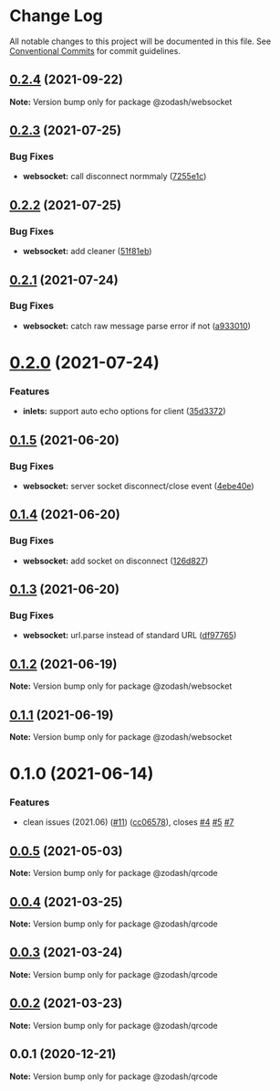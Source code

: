 # Change Log

All notable changes to this project will be documented in this file.
See [Conventional Commits](https://conventionalcommits.org) for commit guidelines.

## [0.2.4](https://github.com/zcorky/zodash/compare/@zodash/websocket@0.2.3...@zodash/websocket@0.2.4) (2021-09-22)

**Note:** Version bump only for package @zodash/websocket





## [0.2.3](https://github.com/zcorky/zodash/compare/@zodash/websocket@0.2.2...@zodash/websocket@0.2.3) (2021-07-25)


### Bug Fixes

* **websocket:** call disconnect normmaly ([7255e1c](https://github.com/zcorky/zodash/commit/7255e1ca908f03c21dd8ce8e4592f1e3ade8dcf3))





## [0.2.2](https://github.com/zcorky/zodash/compare/@zodash/websocket@0.2.1...@zodash/websocket@0.2.2) (2021-07-25)


### Bug Fixes

* **websocket:** add cleaner ([51f81eb](https://github.com/zcorky/zodash/commit/51f81eb502b7f050c8266b266bd0535900071463))





## [0.2.1](https://github.com/zcorky/zodash/compare/@zodash/websocket@0.2.0...@zodash/websocket@0.2.1) (2021-07-24)


### Bug Fixes

* **websocket:** catch raw message parse error if not ([a933010](https://github.com/zcorky/zodash/commit/a9330100878036b3d090a3a730498f8ac265b077))





# [0.2.0](https://github.com/zcorky/zodash/compare/@zodash/websocket@0.1.5...@zodash/websocket@0.2.0) (2021-07-24)


### Features

* **inlets:** support auto echo options for client ([35d3372](https://github.com/zcorky/zodash/commit/35d33721726d7d797bf5af4ed678e798e259853a))





## [0.1.5](https://github.com/zcorky/zodash/compare/@zodash/websocket@0.1.4...@zodash/websocket@0.1.5) (2021-06-20)


### Bug Fixes

* **websocket:** server socket disconnect/close event ([4ebe40e](https://github.com/zcorky/zodash/commit/4ebe40e16d176860fe4ad282ad63968f9fb48062))





## [0.1.4](https://github.com/zcorky/zodash/compare/@zodash/websocket@0.1.3...@zodash/websocket@0.1.4) (2021-06-20)


### Bug Fixes

* **websocket:** add socket on disconnect ([126d827](https://github.com/zcorky/zodash/commit/126d8271a569ea5b274f00e5cdeb9b881aa9a2d1))





## [0.1.3](https://github.com/zcorky/zodash/compare/@zodash/websocket@0.1.2...@zodash/websocket@0.1.3) (2021-06-20)


### Bug Fixes

* **websocket:** url.parse instead of standard URL ([df97765](https://github.com/zcorky/zodash/commit/df97765c9f790abdde84664563fcc18d98fc95cf))





## [0.1.2](https://github.com/zcorky/zodash/compare/@zodash/websocket@0.1.1...@zodash/websocket@0.1.2) (2021-06-19)

**Note:** Version bump only for package @zodash/websocket





## [0.1.1](https://github.com/zcorky/zodash/compare/@zodash/websocket@0.1.0...@zodash/websocket@0.1.1) (2021-06-19)

**Note:** Version bump only for package @zodash/websocket





# 0.1.0 (2021-06-14)


### Features

* clean issues (2021.06) ([#11](https://github.com/zcorky/zodash/issues/11)) ([cc06578](https://github.com/zcorky/zodash/commit/cc06578e0acd4221e46ca5e8c5fb7b2990fcacde)), closes [#4](https://github.com/zcorky/zodash/issues/4) [#5](https://github.com/zcorky/zodash/issues/5) [#7](https://github.com/zcorky/zodash/issues/7)





## [0.0.5](https://github.com/zcorky/zodash/compare/@zodash/qrcode@0.0.4...@zodash/qrcode@0.0.5) (2021-05-03)

**Note:** Version bump only for package @zodash/qrcode





## [0.0.4](https://github.com/zcorky/zodash/compare/@zodash/qrcode@0.0.3...@zodash/qrcode@0.0.4) (2021-03-25)

**Note:** Version bump only for package @zodash/qrcode





## [0.0.3](https://github.com/zcorky/zodash/compare/@zodash/qrcode@0.0.2...@zodash/qrcode@0.0.3) (2021-03-24)

**Note:** Version bump only for package @zodash/qrcode





## [0.0.2](https://github.com/zcorky/zodash/compare/@zodash/qrcode@0.0.1...@zodash/qrcode@0.0.2) (2021-03-23)

**Note:** Version bump only for package @zodash/qrcode





## 0.0.1 (2020-12-21)

**Note:** Version bump only for package @zodash/qrcode
